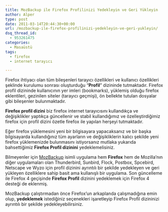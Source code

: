 ```yaml
---
title: MozBackup ile Firefox Profilinizi Yedekleyin ve Geri Yükleyin
author: Alper
type: post
date: 2011-03-14T20:44:30+00:00
url: /mozbackup-ile-firefox-profilinizi-yedekleyin-ve-geri-yukleyin/
dsq_thread_id:
  - 953261475
categories:
  - Masaüstü
tags:
  - firefox
  - internet tarayıcı

---
```

Firefox ihtiyacı olan tüm bileşenleri tarayıcı özellikleri ve kullanıcı özellikleri şeklinde kurulumu sonrası oluşturduğu &#8220;**Profil**&#8221; dizininde tutmaktadır. Firefox profil dizininde kullanıcının yer imleri (bookmarks), yüklemiş olduğu firefox eklentileri, gezinilen siteler (tarayıcı geçmişi), ön bellekte tutulan dosyalar gibi bileşenler bulunmaktadır.

**Firefox profil dizini** biz firefox internet tarayıcısını kullandıkça ve değişiklikler yaptıkça güncellenir ve stabil kullandığımız ve özelleştirdiğimiz firefox için profil dizini özetle firefox ile yapılan herşeyi tutmaktadır.

Eğer firefox yüklemesini yeni bir bilgisayara yapacaksanız ve bir başka bilgisayarda kullandığınız tüm ayarların ve değişikliklerin kalıcı şekilde yeni firefox yüklemenizde bulunmasını istiyorsanız mutlaka yukarıda bahsettiğimiz **Firefox Profil dizinini** yedeklemelisiniz.

Bilmeyenler için <a href="https://mozbackup.jasnapaka.com/" target="_blank">MozBackup</a> isimli uygulama hem **Firefox** hem de Mozilla&#8217;nın diğer uygulamaları olan Thunderbird, Sunbird, Flock, Postbox, Spcebird, Netscape ve Wyzo için profil dizinini ayrıntılı bir şekilde yedekleyen ve geri yükleyen özelliklere sahip basit ama kullanışlı bir uygulama. Son güncelleme ile Firefox 4 geçişinde **Firefox Profil** dizinini yedeklemek için Firefox 4 desteği de eklenmiş.

MozBackup çalıştırmadan önce Firefox&#8217;un arkaplanda çalışmadığına emin olup, **yedeklemek** istediğiniz seçenekleri işaretleyip Firefox Profil dizininizi ayrıntılı bir şekilde yedekleyebilirsiniz.